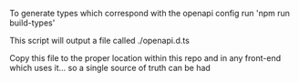 To generate types which correspond with the openapi config run 'npm run build-types'

This script will output a file called ./openapi.d.ts

Copy this file to the proper location within this repo and in any front-end which uses it...
so a single source of truth can be had